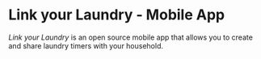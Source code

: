 # Link your Laundry - Mobile App

*Link your Laundry* is an open source mobile app that allows you to create and share laundry timers with your household.
